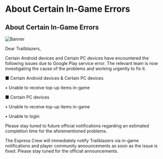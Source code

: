 # About Certain In-Game Errors
## About Certain In-Game Errors
![Banner](https://sdk.hoyoverse.com/upload/ann/2025/05/23/65c44e35f80176b2db970854e40eaacf_2532561119467430031.png)

Dear Trailblazers,

Certain Android devices and Certain PC devices have encountered the following issues due to Google Play service error. The relevant team is now investigating the cause of the problems and working urgently to fix it.

■ Certain Android devices & Certain PC devices

• Unable to receive top-up items in-game

■ Certain PC devices

• Unable to receive top-up items in-game

• Unable to login

Please stay tuned to future official notifications regarding an estimated completion time for the aforementioned problems.

The Express Crew will immediately notify Trailblazers via in-game notifications and player community announcements as soon as the issue is fixed. Please stay tuned for the official announcements.
